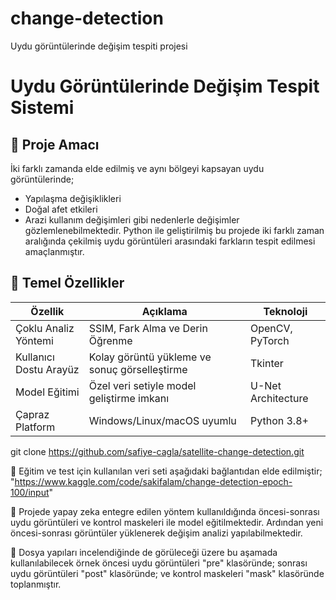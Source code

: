 # change-detection
Uydu görüntülerinde değişim tespiti projesi
# Uydu Görüntülerinde Değişim Tespit Sistemi

## 📌 Proje Amacı
İki farklı zamanda elde edilmiş ve aynı bölgeyi kapsayan uydu görüntülerinde;
- Yapılaşma değişiklikleri
- Doğal afet etkileri
- Arazi kullanım değişimleri
gibi nedenlerle değişimler gözlemlenebilmektedir. Python ile geliştirilmiş bu projede iki farklı zaman aralığında çekilmiş uydu görüntüleri arasındaki farkların tespit edilmesi amaçlanmıştır.

## 🌟 Temel Özellikler
| Özellik                | Açıklama                                      | Teknoloji          |
|------------------------|-----------------------------------------------|--------------------|
| Çoklu Analiz Yöntemi   | SSIM, Fark Alma ve Derin Öğrenme              | OpenCV, PyTorch    |
| Kullanıcı Dostu Arayüz | Kolay görüntü yükleme ve sonuç görselleştirme | Tkinter            |
| Model Eğitimi          | Özel veri setiyle model geliştirme imkanı     | U-Net Architecture |
| Çapraz Platform        | Windows/Linux/macOS uyumlu                    | Python 3.8+        |

git clone https://github.com/safiye-cagla/satellite-change-detection.git

📌 Eğitim ve test için kullanılan veri seti aşağıdaki bağlantıdan elde edilmiştir;
"https://www.kaggle.com/code/sakifalam/change-detection-epoch-100/input"

🌟 Projede yapay zeka entegre edilen yöntem kullanıldığında öncesi-sonrası uydu görüntüleri ve kontrol maskeleri ile model eğitilmektedir. Ardından yeni öncesi-sonrası görüntüler yüklenerek değişim analizi yapılabilmektedir.

📌 Dosya yapıları incelendiğinde de görüleceği üzere bu aşamada kullanılabilecek örnek öncesi uydu görüntüleri "pre" klasöründe; sonrası uydu görüntüleri "post" klasöründe; ve kontrol maskeleri "mask" klasöründe toplanmıştır.
